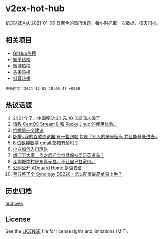 # v2ex-hot-hub

 记录[V2EX](https://www.v2ex.com/)从 2021-01-06 日至今的热门话题。每小时抓取一次数据，按天[归档](archives)。
 
 ## 相关项目

- [GitHub热榜](https://github.com/snaildev/github-hot-hub)
- [知乎热榜](https://github.com/snaildev/zhihu-hot-hub)
- [微博热榜](https://github.com/snaildev/weibo-hot-hub)
- [头条热榜](https://github.com/snaildev/toutiao-hot-hub)
- [抖音热榜](https://github.com/snaildev/douyin-hot-hub)


 `更新时间：2021-12-05 18:05:47 +0800`

## 热议话题

1. [2021 年了，中国移动 20 元 1G 流量我人傻了](https://www.v2ex.com/t/820067)
1. [请教 CentOS Stream 8 和 Rocky Linux 的使用体验。](https://www.v2ex.com/t/820132)
1. [给微信一个建议](https://www.v2ex.com/t/820114)
1. [卧槽~我的谷歌浏览器,有一些网站,惊现了别人的账号密码,并且能登录进去~](https://www.v2ex.com/t/820092)
1. [6 位数纯数字 gmail 邮箱有价吗？](https://www.v2ex.com/t/820134)
1. [小白如何入门理财](https://www.v2ex.com/t/820094)
1. [想问下大家工作之后还会继续保持学习英语吗？](https://www.v2ex.com/t/820066)
1. [深圳城中村房东真无良，不让自己拉宽带。](https://www.v2ex.com/t/820158)
1. [公网公开 ADguard Home 是否安全](https://www.v2ex.com/t/820059)
1. [黑五整了个 Synology DS220+ 怎么配置最简单易上手？](https://www.v2ex.com/t/820101)

## 历史归档

[archives](archives)

## License

See the [LICENSE](LICENSE) file for license rights and limitations (MIT).
